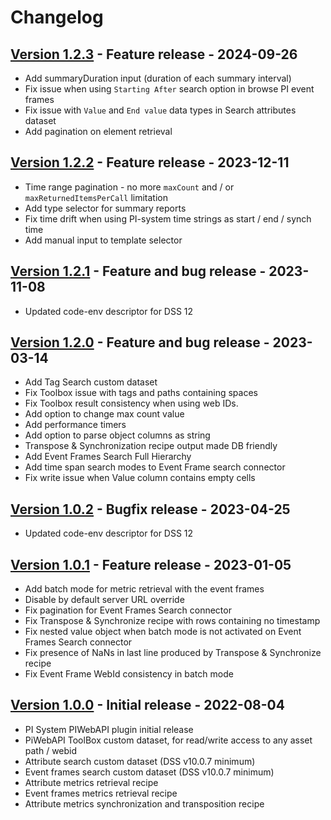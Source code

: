 # Changelog

## [Version 1.2.3](https://github.com/dataiku/dss-plugin-pi-server/releases/tag/v1.2.3) - Feature release - 2024-09-26

- Add summaryDuration input (duration of each summary interval)
- Fix issue when using `Starting After` search option in browse PI event frames
- Fix issue with `Value` and `End value` data types in Search attributes dataset
- Add pagination on element retrieval

## [Version 1.2.2](https://github.com/dataiku/dss-plugin-pi-server/releases/tag/v1.2.2) - Feature release - 2023-12-11

- Time range pagination - no more `maxCount` and / or `maxReturnedItemsPerCall` limitation
- Add type selector for summary reports
- Fix time drift when using PI-system time strings as start / end / synch time
- Add manual input to template selector

## [Version 1.2.1](https://github.com/dataiku/dss-plugin-pi-server/releases/tag/v1.2.1) - Feature and bug release - 2023-11-08

- Updated code-env descriptor for DSS 12

## [Version 1.2.0](https://github.com/dataiku/dss-plugin-pi-server/releases/tag/v1.2.0) - Feature and bug release - 2023-03-14

- Add Tag Search custom dataset
- Fix Toolbox issue with tags and paths containing spaces
- Fix Toolbox result consistency when using web IDs.
- Add option to change max count value
- Add performance timers
- Add option to parse object columns as string
- Transpose & Synchronization recipe output made DB friendly
- Add Event Frames Search Full Hierarchy
- Add time span search modes to Event Frame search connector
- Fix write issue when Value column contains empty cells

## [Version 1.0.2](https://github.com/dataiku/dss-plugin-pi-server/releases/tag/v1.0.2) - Bugfix release - 2023-04-25

- Updated code-env descriptor for DSS 12

## [Version 1.0.1](https://github.com/dataiku/dss-plugin-pi-server/releases/tag/v1.0.1) - Feature release - 2023-01-05

- Add batch mode for metric retrieval with the event frames
- Disable by default server URL override
- Fix pagination for Event Frames Search connector
- Fix Transpose & Synchronize recipe with rows containing no timestamp
- Fix nested value object when batch mode is not activated on Event Frames Search connector
- Fix presence of NaNs in last line produced by Transpose & Synchronize recipe
- Fix Event Frame WebId consistency in batch mode

## [Version 1.0.0](https://github.com/dataiku/dss-plugin-pi-server/releases/tag/v1.0.0) - Initial release - 2022-08-04

- PI System PIWebAPI plugin initial release
- PiWebAPI ToolBox custom dataset, for read/write access to any asset path / webid
- Attribute search custom dataset (DSS v10.0.7 minimum)
- Event frames search custom dataset (DSS v10.0.7 minimum)
- Attribute metrics retrieval recipe
- Event frames metrics retrieval recipe
- Attribute metrics synchronization and transposition recipe
